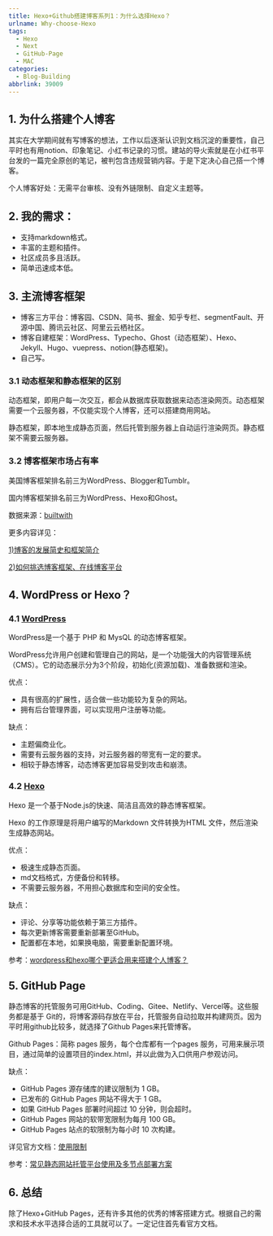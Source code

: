 ```yaml
---
title: Hexo+Github搭建博客系列1：为什么选择Hexo？
urlname: Why-choose-Hexo
tags:
  - Hexo
  - Next
  - GitHub-Page
  - MAC
categories:
  - Blog-Building
abbrlink: 39009
---
```


## 1. 为什么搭建个人博客

其实在大学期间就有写博客的想法，工作以后逐渐认识到文档沉淀的重要性，自己平时也有用notion、印象笔记、小红书记录的习惯。建站的导火索就是在小红书平台发的一篇完全原创的笔记，被判包含违规营销内容。于是下定决心自己搭一个博客。

个人博客好处：无需平台审核、没有外链限制、自定义主题等。

## 2. 我的需求：

- 支持markdown格式。
- 丰富的主题和插件。
- 社区成员多且活跃。
- 简单迅速成本低。

## 3. 主流博客框架

- 博客三方平台：博客园、CSDN、简书、掘金、知乎专栏、segmentFault、开源中国、腾讯云社区、阿里云云栖社区。
- 博客自建框架：WordPress、Typecho、Ghost（动态框架）、Hexo、Jekyll、Hugo、vuepress、notion(静态框架)。
- 自己写。
  
### 3.1 动态框架和静态框架的区别

动态框架，即用户每一次交互，都会从数据库获取数据来动态渲染网页。动态框架需要一个云服务器，不仅能实现个人博客，还可以搭建商用网站。

静态框架，即本地生成静态页面，然后托管到服务器上自动运行渲染网页。静态框架不需要云服务器。

### 3.2 博客框架市场占有率

美国博客框架排名前三为WordPress、Blogger和Tumblr。

国内博客框架排名前三为WordPress、Hexo和Ghost。

数据来源：[builtwith](https://pro.builtwith.com/)

更多内容详见：

[1)博客的发展简史和框架简介](https://justgoidea.com/posts/2023-056/)

[2)如何挑选博客框架、在线博客平台](https://ednovas.xyz/2021/07/03/blog/)

## 4. WordPress or Hexo？

### 4.1 [WordPress](https://wordpress.org/)

WordPress是一个基于 PHP 和 MysQL 的动态博客框架。

WordPress允许用户创建和管理自己的网站，是一个功能强大的内容管理系统（CMS）。它的动态展示分为3个阶段，初始化(资源加载)、准备数据和渲染。

优点：
- 具有很高的扩展性，适合做一些功能较为复杂的网站。
- 拥有后台管理界面，可以实现用户注册等功能。

缺点：
- 主题偏商业化。
- 需要有云服务器的支持，对云服务器的带宽有一定的要求。
- 相较于静态博客，动态博客更加容易受到攻击和崩溃。
  
### 4.2 [Hexo](https://hexo.io/zh-cn/)

Hexo 是一个基于Node.js的快速、简洁且高效的静态博客框架。

Hexo 的工作原理是将用户编写的Markdown 文件转换为HTML 文件，然后渲染生成静态网站。 

优点：
- 极速生成静态页面。
- md文档格式，方便备份和转移。
- 不需要云服务器，不用担心数据库和空间的安全性。

缺点：
- 评论、分享等功能依赖于第三方插件。
- 每次更新博客需要重新部署至GitHub。
- 配置都在本地，如果换电脑，需要重新配置环境。

参考：[wordpress和hexo哪个更适合用来搭建个人博客？](https://www.zhihu.com/question/53068081)
  
## 5. GitHub Page

静态博客的托管服务可用GitHub、Coding、Gitee、Netlify、Vercel等。这些服务都是基于 Git的，将博客源码存放在平台，托管服务自动拉取并构建网页。因为平时用github比较多，就选择了Github Pages来托管博客。

Github Pages：简称 pages 服务，每个仓库都有一个pages 服务，可用来展示项目，通过简单的设置项目的index.html，并以此做为入口供用户参观访问。

缺点：
- GitHub Pages 源存储库的建议限制为 1 GB。
- 已发布的 GitHub Pages 网站不得大于 1 GB。
- 如果 GitHub Pages 部署时间超过 10 分钟，则会超时。
- GitHub Pages 网站的软带宽限制为每月 100 GB。
- GitHub Pages 站点的软限制为每小时 10 次构建。

详见官方文档：[使用限制](help.github.com/en/articles/what-is-github-pages#usage-limits)

参考：[常见静态网站托管平台使用及多节点部署方案](https://hexo.fluid-dev.com/posts/hexo-static/)

## 6. 总结

除了Hexo+GitHub Pages，还有许多其他的优秀的博客搭建方式。根据自己的需求和技术水平选择合适的工具就可以了。一定记住首先看官方文档。

